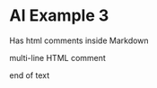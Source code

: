 # AI Example 3

Has html comments inside Markdown

<!-- single line -->

multi-line HTML comment

<!-- one
two
three
-->

end of text
